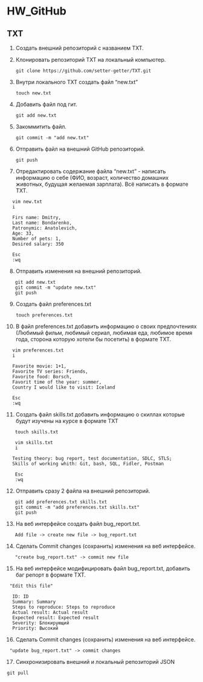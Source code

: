 # HW_GitHub
## TXT

 1. Создать внешний репозиторий c названием TXT.
 2. Клонировать репозиторий TXT на локальный компьютер.
 
	`git clone https://github.com/setter-getter/TXT.git`
 3. Внутри локального TXT создать файл “new.txt”
 
	`touch new.txt`
 4. Добавить файл под гит.
 
    `git add new.txt`
  
 5. Закоммитить файл.
 
	 `git commit -m "add new.txt"`
   
 6. Отправить файл на внешний GitHub репозиторий.
 
	 `git push`
    
 7. Отредактировать содержание файла “new.txt” - написать информацию о себе (ФИО, возраст, количество домашних животных, будущая желаемая зарплата). Всё написать в формате TXT.
```
  vim new.txt
  i
	
  Firs name: Dmitry,
  Last name: Bondarenko,
  Patronymic: Anatolevich,
  Age: 33,
  Number of pets: 1,
  Desired salary: 350
	
  Esc
  :wq
  ```
  
 8. Отправить изменения на внешний репозиторий.
 ```
	git add new.txt
	git commit -m "update new.txt"
	git push
 ```
 9. Создать файл preferences.txt
 
	`touch preferences.txt`
  
 10. В файл preferences.txt добавить информацию о своих предпочтениях (Любимый фильм, любимый сериал, любимая еда, любимое время года, сторона которую хотели бы посетить) в формате TXT.
```
  vim preferences.txt
  i

  Favorite movie: 1+1,
  Favorite TV series: Friends,
  Favorite food: Borsch,
  Favorit time of the year: summer,
  Country I would like to visit: Iceland

  Esc
  :wq
```
 11. Создать файл skills.txt добавить информацию о скиллах которые будут изучены на курсе в формате TXT
 ```
	touch skills.txt
	
	vim skills.txt
	i
	
   Testing theory: bug report, test documentation, SDLC, STLS;
   Skills of working whith: Git, bash, SQL, Fidler, Postman
	
	Esc
	:wq
```
 12. Отправить сразу 2 файла на внешний репозиторий.
 ```
	git add preferences.txt skills.txt
	git commit -m "add preferences.txt skills.txt"
	git push
 ``` 
 13. На веб интерфейсе создать файл bug_report.txt.
 ```
	Add file -> create new file -> bug_report.txt
```
 14. Сделать Commit changes (сохранить) изменения на веб интерфейсе.

`	"create bug_report.txt" -> commit new file`

 15. На веб интерфейсе модифицировать файл bug_report.txt, добавить баг репорт в формате TXT.
	
  `	"Edit this file"`
```
  ID: ID
  Summary: Summary
  Steps to reproduce: Steps to reproduce
  Actual result: Actual result
  Expected result: Expected result
  Severity: Блокирующий
  Priority: Высокий
```
 16. Сделать Commit changes (сохранить) изменения на веб интерфейсе.

 ` "update bug_report.txt" -> commit changes`

 17. Синхронизировать внешний и локальный репозиторий JSON
 
 `git pull`
